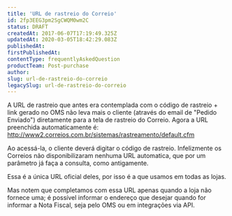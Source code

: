 ```yaml
---
title: 'URL de rastreio do Correio'
id: 2fp3EEG3pm2SgCWQM0wm2C
status: DRAFT
createdAt: 2017-06-07T17:19:49.325Z
updatedAt: 2020-03-05T18:42:29.083Z
publishedAt: 
firstPublishedAt: 
contentType: frequentlyAskedQuestion
productTeam: Post-purchase
author: 
slug: url-de-rastreio-do-correio
legacySlug: url-de-rastreio-do-correio
---
```


A URL de rastreio que antes era contemplada com o código de rastreio + link gerado no OMS não leva mais o cliente (através do email de "Pedido Enviado") diretamente para a tela de rastreio do Correio. Agora a URL preenchida automaticamente é: http://www2.correios.com.br/sistemas/rastreamento/default.cfm

Ao acessá-la, o cliente deverá digitar o código de rastreio. Infelizmente os Correios não disponibilizaram nenhuma URL automatica, que por um parâmetro já faça a consulta, como antigamente.

Essa é a única URL oficial deles, por isso é a que usamos em todas as lojas.

Mas notem que completamos com essa URL apenas quando a loja não fornece uma; é possível informar o endereço que desejar quando for informar a Nota Fiscal, seja pelo OMS ou em integrações via API.
